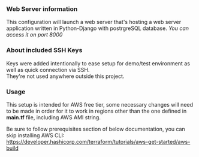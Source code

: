 ### Web Server information
This configuration will launch a web server that's hosting a web server application written in Python-Django with postrgreSQL database. *You can access it on port 8000*

### About included SSH Keys
Keys were added intentionally to ease setup for demo/test environment as well as quick connection via SSH.  
They're not used anywhere outside this project.

### Usage
This setup is intended for AWS free tier, some necessary changes will need to be made in order for it to work in regions other than the one defined in **main.tf** file, including AWS AMI string.
  
Be sure to follow prerequisites section of below documentation, you can skip installing AWS CLI:  
https://developer.hashicorp.com/terraform/tutorials/aws-get-started/aws-build
